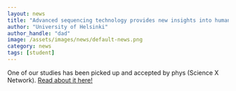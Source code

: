 ```yaml
---
layout: news
title: "Advanced sequencing technology provides new insights into human mitochondrial diseases"
author: "University of Helsinki"
author_handle: "dad"
image: /assets/images/news/default-news.png
category: news
tags: [student]
---
```

One of our studies has been picked up and accepted by phys (Science X Network). [Read about it here!][1]

[1]: /papers/paper/intracellular-acidification-preprint
